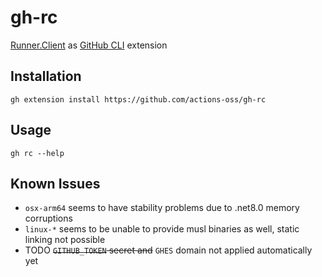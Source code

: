 # gh-rc
[Runner.Client](https://github.com/ChristopherHX/runner.server) as [GitHub CLI](https://docs.github.com/en/github-cli/github-cli/about-github-cli) extension

## Installation
```
gh extension install https://github.com/actions-oss/gh-rc
```

## Usage

```
gh rc --help
```

## Known Issues

- `osx-arm64` seems to have stability problems due to .net8.0 memory corruptions
- `linux-*` seems to be unable to provide musl binaries as well, static linking not possible
- TODO ~~`GITHUB_TOKEN` secret and~~ `GHES` domain not applied automatically yet
